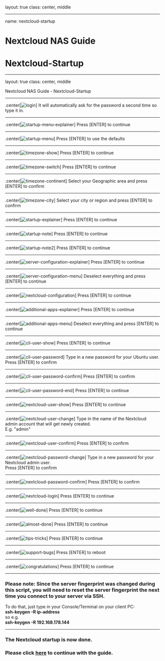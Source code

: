 layout: true
class: center, middle

---

name: nextcloud-startup
# Nextcloud NAS Guide
# Nextcloud-Startup

---

layout: true
class: center, middle
<div class="my-header"><p>Nextcloud NAS Guide - Nextcloud-Startup</p></div>

---

.center[![login](./login.png)]
It will automatically ask for the password a second time so type it in.

---

.center[![startup-menu-explainer](./startup-menu-explainer.png)]
Press [ENTER] to continue

---

.center[![startup-menu](./startup-menu.png)]
Press [ENTER] to use the defaults

---

.center[![timezone-show](./timezone-show.png)]
Press [ENTER] to continue

---

.center[![timezone-switch](./timezone-switch.png)]
Press [ENTER] to continue

---

.center[![timezone-continent](./timezone-continent.png)]
Select your Geographic area and press [ENTER] to confirm

---

.center[![timezone-city](./timezone-city.png)]
Select your city or region and press [ENTER] to confirm

---

.center[![startup-explainer](./startup-explainer.png)]
Press [ENTER] to continue

---

.center[![startup-note](./startup-note.png)]
Press [ENTER] to continue

---

.center[![startup-note2](./startup-note2.png)]
Press [ENTER] to continue

---

.center[![server-configuration-explainer](./server-configuration-explainer.png)]
Press [ENTER] to continue

---

.center[![server-configuration-menu](./server-configuration-menu.png)]
Deselect everything and press [ENTER] to continue

---

.center[![nextcloud-configuration](./nextcloud-configuration.png)]
Press [ENTER] to continue

---

.center[![additional-apps-explainer](./additional-apps-explainer.png)]
Press [ENTER] to continue

---

.center[![additional-apps-menu](./additional-apps-menu.png)]
Deselect everything and press [ENTER] to continue

---

.center[![cli-user-show](./cli-user-show.png)]
Press [ENTER] to continue

---

.center[![cli-user-password](./cli-user-password.png)]
Type in a new password for your Ubuntu user.<br>
Press [ENTER] to confirm

---

.center[![cli-user-password-confirm](./cli-user-password-confirm.png)]
Press [ENTER] to confirm

---

.center[![cli-user-password-end](./cli-user-password-end.png)]
Press [ENTER] to continue

---

.center[![nextcloud-user-show](./nextcloud-user-show.png)]
Press [ENTER] to continue

---

.center[![nextcloud-user-change](./nextcloud-user-change.png)]
Type in the name of the Nextcloud admin account that will get newly created.<br>
E.g. "admin"

---

.center[![nextcloud-user-confirm](./nextcloud-user-confirm.png)]
Press [ENTER] to confirm

---

.center[![nextcloud-password-change](./nextcloud-password-change.png)]
Type in a new password for your Nextcloud admin user.<br>
Press [ENTER] to confirm

---

.center[![nextcloud-password-confirm](./nextcloud-password-confirm.png)]
Press [ENTER] to confirm

---

.center[![nextcloud-login](./nextcloud-login.png)]
Press [ENTER] to continue

---

.center[![well-done](./well-done.png)]
Press [ENTER] to continue

---

.center[![almost-done](./almost-done.png)]
Press [ENTER] to continue

---

.center[![tips-tricks](./tips-tricks.png)]
Press [ENTER] to continue

---

.center[![support-bugs](./support-bugs.png)]
Press [ENTER] to reboot

---

.center[![congratulations](./congratulations.png)]
Press [ENTER] to continue

---

### Please note: Since the server fingerprint was changed during this script, you will need to reset the server fingerprint the next time you connect to your server via SSH.

To do that, just type in your Console/Terminal on your client PC:<br>
**ssh-keygen -R ip-address**<br>
so e.g.<br>
**ssh-keygen -R 192.168.178.144**

---

### The Nextcloud startup is now done.
### Please click [here](../docs/security-automation) to continue with the guide.